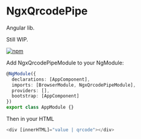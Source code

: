 # NgxQrcodePipe
Angular lib.

Still WIP.

[![npm](https://img.shields.io/npm/v/ngx-qrcode-pipe.svg)](https://www.npmjs.com/package/ngx-qrcode-pipe.svg)

Add NgxQrcodePipeModule to your NgModule: 

```TypeScript
@NgModule({
  declarations: [AppComponent],
  imports: [BrowserModule, NgxQrcodePipeModule],
  providers: [],
  bootstrap: [AppComponent]
})
export class AppModule {}
```

Then in your HTML

```TypeScript
<div [innerHTML]="value | qrcode"></div>
```
